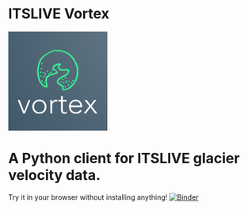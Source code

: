 # ITSLIVE Vortex
<img src="docs/vortex.png" align="middle" width="200px"/>

# A Python client for ITSLIVE glacier velocity data.


Try it in your browser without installing anything! [![Binder](https://mybinder.org/badge_logo.svg)](https://mybinder.org/v2/gh/betolink/itslive-vortex/main)

